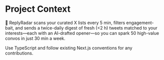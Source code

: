 # Project Context

🚀 ReplyRadar scans your curated X lists every 5 min, filters engagement-bait, and sends a twice-daily digest of fresh (<2 h) tweets matched to your interests—each with an AI-drafted opener—so you can spark 50 high-value convos in just 30 min a week.

Use TypeScript and follow existing Next.js conventions for any contributions.
